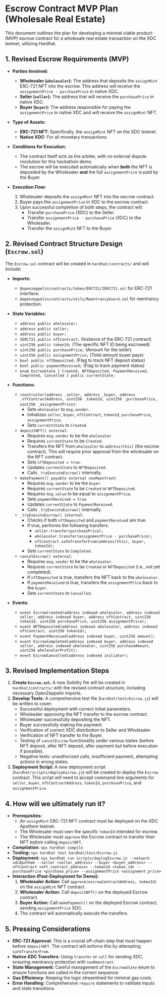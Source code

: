 # Escrow Contract MVP Plan (Wholesale Real Estate)

This document outlines the plan for developing a minimal viable product (MVP) escrow contract for a wholesale real estate transaction on the XDC testnet, utilizing Hardhat.

## 1. Revised Escrow Requirements (MVP)

*   **Parties Involved:**
    *   **Wholesaler (`wholesaler`):** The address that deposits the `assignMint` ERC-721 NFT into the escrow. This address will receive the `assignmentPrice - purchasePrice` in native XDC.
    *   **Seller (`seller`):** The address that will receive the `purchasePrice` in native XDC.
    *   **Buyer (`buyer`):** The address responsible for paying the `assignmentPrice` in native XDC and will receive the `assignMint` NFT.

*   **Type of Assets:**
    *   **ERC-721 NFT:** Specifically, the `assignMint` NFT on the XDC testnet.
    *   **Native XDC:** For all monetary transactions.

*   **Conditions for Execution:**
    *   The contract itself acts as the arbiter, with no external dispute resolution for this hackathon demo.
    *   The escrow will be executed automatically when **both** the NFT is deposited by the Wholesaler **and** the full `assignmentPrice` is paid by the Buyer.

*   **Execution Flow:**
    1.  Wholesaler deposits the `assignMint` NFT into the escrow contract.
    2.  Buyer pays the `assignmentPrice` in XDC to the escrow contract.
    3.  Upon successful completion of both steps, the contract will:
        *   Transfer `purchasePrice` (XDC) to the Seller.
        *   Transfer `assignmentPrice - purchasePrice` (XDC) to the Wholesaler.
        *   Transfer the `assignMint` NFT to the Buyer.

## 2. Revised Contract Structure Design (`Escrow.sol`)

The `Escrow.sol` contract will be created in `hardhat/contracts/` and will include:

*   **Imports:**
    *   `@openzeppelin/contracts/token/ERC721/IERC721.sol` for ERC-721 interface.
    *   `@openzeppelin/contracts/utils/ReentrancyGuard.sol` for reentrancy protection.

*   **State Variables:**
    *   `address public wholesaler;`
    *   `address public seller;`
    *   `address public buyer;`
    *   `IERC721 public nftContract;` (Instance of the ERC-721 contract)
    *   `uint256 public tokenId;` (The specific NFT ID being escrowed)
    *   `uint256 public purchasePrice;` (Amount for the seller)
    *   `uint256 public assignmentPrice;` (Total amount buyer pays)
    *   `bool public nftDeposited;` (Flag to track NFT deposit status)
    *   `bool public paymentReceived;` (Flag to track payment status)
    *   `enum EscrowState { Created, NFTDeposited, PaymentReceived, Completed, Cancelled } public currentState;`

*   **Functions:**
    *   `constructor(address _seller, address _buyer, address _nftContractAddress, uint256 _tokenId, uint256 _purchasePrice, uint256 _assignmentPrice)`:
        *   Sets `wholesaler` to `msg.sender`.
        *   Initializes `seller`, `buyer`, `nftContract`, `tokenId`, `purchasePrice`, `assignmentPrice`.
        *   Sets `currentState` to `Created`.
    *   `depositNFT() external`:
        *   Requires `msg.sender` to be the `wholesaler`.
        *   Requires `currentState` to be `Created`.
        *   Transfers the NFT from `wholesaler` to `address(this)` (the escrow contract). This will require prior approval from the wholesaler on the NFT contract.
        *   Sets `nftDeposited = true`.
        *   Updates `currentState` to `NFTDeposited`.
        *   Calls `_tryExecuteEscrow()` internally.
    *   `makePayment() payable external nonReentrant`:
        *   Requires `msg.sender` to be the `buyer`.
        *   Requires `currentState` to be `Created` or `NFTDeposited`.
        *   Requires `msg.value` to be equal to `assignmentPrice`.
        *   Sets `paymentReceived = true`.
        *   Updates `currentState` to `PaymentReceived`.
        *   Calls `_tryExecuteEscrow()` internally.
    *   `_tryExecuteEscrow() internal`:
        *   Checks if both `nftDeposited` and `paymentReceived` are true.
        *   If true, performs the following transfers:
            *   `seller.transfer(purchasePrice);`
            *   `wholesaler.transfer(assignmentPrice - purchasePrice);`
            *   `nftContract.safeTransferFrom(address(this), buyer, tokenId);`
        *   Sets `currentState` to `Completed`.
    *   `cancelEscrow() external`:
        *   Requires `msg.sender` to be the `wholesaler`.
        *   Requires `currentState` to be `Created` or `NFTDeposited` (i.e., not yet completed).
        *   If `nftDeposited` is true, transfers the NFT back to the `wholesaler`.
        *   If `paymentReceived` is true, transfers the `assignmentPrice` back to the `buyer`.
        *   Sets `currentState` to `Cancelled`.

*   **Events:**
    *   `event EscrowCreated(address indexed wholesaler, address indexed seller, address indexed buyer, address nftContract, uint256 tokenId, uint256 purchasePrice, uint256 assignmentPrice);`
    *   `event NFTDeposited(address indexed wholesaler, address indexed nftContract, uint256 tokenId);`
    *   `event PaymentReceived(address indexed buyer, uint256 amount);`
    *   `event EscrowCompleted(address indexed buyer, address indexed seller, address indexed wholesaler, uint256 purchaseAmount, uint256 wholesalerProfit);`
    *   `event EscrowCancelled(address indexed initiator);`

## 3. Revised Implementation Steps

1.  **Create `Escrow.sol`:** A new Solidity file will be created in `hardhat/contracts/` with the revised contract structure, including necessary OpenZeppelin imports.
2.  **Develop Tests:** A comprehensive test file (`hardhat/test/Escrow.js`) will be written to cover:
    *   Successful deployment with correct initial parameters.
    *   Wholesaler approving the NFT transfer to the escrow contract.
    *   Wholesaler successfully depositing the NFT.
    *   Buyer successfully making the payment.
    *   Verification of correct XDC distribution to Seller and Wholesaler.
    *   Verification of NFT transfer to the Buyer.
    *   Testing of `cancelEscrow` functionality under various states (before NFT deposit, after NFT deposit, after payment but before execution if possible).
    *   Negative tests: unauthorized calls, insufficient payment, attempting actions in wrong states.
3.  **Deployment Script:** A new deployment script (`hardhat/scripts/deployEscrow.js`) will be created to deploy the `Escrow` contract. This script will need to accept command-line arguments for `seller`, `buyer`, `nftContractAddress`, `tokenId`, `purchasePrice`, and `assignmentPrice`.

## 4. How will we ultimately run it?

*   **Prerequisites:**
    *   An `assignMint` ERC-721 NFT contract must be deployed on the XDC Apothem testnet.
    *   The Wholesaler must own the specific `tokenId` intended for escrow.
    *   The Wholesaler must `approve` the Escrow contract to transfer their NFT *before* calling `depositNFT`.
*   **Compilation:** `npx hardhat compile`
*   **Testing:** `npx hardhat test hardhat/test/Escrow.js`
*   **Deployment:** `npx hardhat run scripts/deployEscrow.js --network xdcApothem --seller <seller_address> --buyer <buyer_address> --nftContract <nft_contract_address> --tokenId <token_id> --purchasePrice <purchase_price> --assignmentPrice <assignment_price>`
*   **Interaction (Post-Deployment for Demo):**
    1.  **Wholesaler Action:** Call `approve(escrowContractAddress, tokenId)` on the `assignMint` NFT contract.
    2.  **Wholesaler Action:** Call `depositNFT()` on the deployed Escrow contract.
    3.  **Buyer Action:** Call `makePayment()` on the deployed Escrow contract, sending `assignmentPrice` XDC.
    4.  The contract will automatically execute the transfers.

## 5. Pressing Considerations

*   **ERC-721 Approval:** This is a crucial off-chain step that must happen before `depositNFT`. The contract will enforce this by attempting `safeTransferFrom`.
*   **Native XDC Transfers:** Using `transfer` or `call` for sending XDC, ensuring reentrancy protection with `nonReentrant`.
*   **State Management:** Careful management of the `EscrowState` enum to ensure functions are called in the correct sequence.
*   **Gas Efficiency:** Keeping the logic streamlined for minimal gas costs.
*   **Error Handling:** Comprehensive `require` statements to validate inputs and state transitions.
